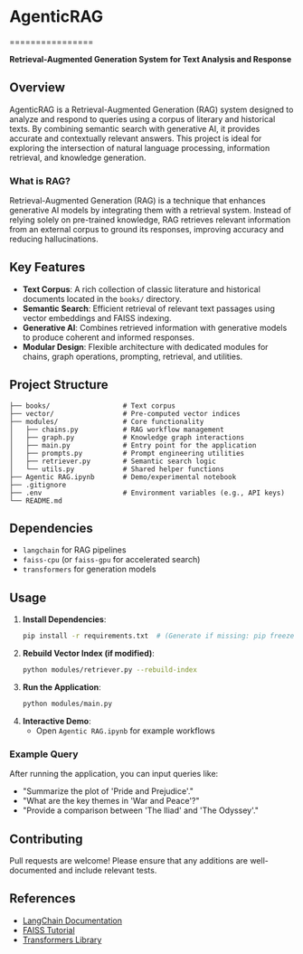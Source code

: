 # AgenticRAG
================

**Retrieval-Augmented Generation System for Text Analysis and Response**

## Overview
AgenticRAG is a Retrieval-Augmented Generation (RAG) system designed to analyze and respond to queries using a corpus of literary and historical texts. By combining semantic search with generative AI, it provides accurate and contextually relevant answers. This project is ideal for exploring the intersection of natural language processing, information retrieval, and knowledge generation.

### What is RAG?
Retrieval-Augmented Generation (RAG) is a technique that enhances generative AI models by integrating them with a retrieval system. Instead of relying solely on pre-trained knowledge, RAG retrieves relevant information from an external corpus to ground its responses, improving accuracy and reducing hallucinations.

## Key Features
- **Text Corpus**: A rich collection of classic literature and historical documents located in the `books/` directory.
- **Semantic Search**: Efficient retrieval of relevant text passages using vector embeddings and FAISS indexing.
- **Generative AI**: Combines retrieved information with generative models to produce coherent and informed responses.
- **Modular Design**: Flexible architecture with dedicated modules for chains, graph operations, prompting, retrieval, and utilities.

## Project Structure
```plain
├── books/                  # Text corpus
├── vector/                 # Pre-computed vector indices
├── modules/                # Core functionality
│   ├── chains.py           # RAG workflow management
│   ├── graph.py            # Knowledge graph interactions
│   ├── main.py             # Entry point for the application
│   ├── prompts.py          # Prompt engineering utilities
│   ├── retriever.py        # Semantic search logic
│   └── utils.py            # Shared helper functions
├── Agentic RAG.ipynb       # Demo/experimental notebook
├── .gitignore
├── .env                    # Environment variables (e.g., API keys)
└── README.md
```

## Dependencies
- `langchain` for RAG pipelines
- `faiss-cpu` (or `faiss-gpu` for accelerated search)
- `transformers` for generation models

## Usage
1. **Install Dependencies**:
   ```bash
   pip install -r requirements.txt  # (Generate if missing: pip freeze > requirements.txt)
   ```
2. **Rebuild Vector Index (if modified)**:
   ```bash
   python modules/retriever.py --rebuild-index
   ```
3. **Run the Application**:
   ```bash
   python modules/main.py
   ```
4. **Interactive Demo**:
   - Open `Agentic RAG.ipynb` for example workflows

### Example Query
After running the application, you can input queries like:
- "Summarize the plot of 'Pride and Prejudice'."
- "What are the key themes in 'War and Peace'?"
- "Provide a comparison between 'The Iliad' and 'The Odyssey'."

## Contributing
Pull requests are welcome! Please ensure that any additions are well-documented and include relevant tests.

## References
- [LangChain Documentation](https://langchain.readthedocs.io/)
- [FAISS Tutorial](https://github.com/facebookresearch/faiss/wiki/Tutorial)
- [Transformers Library](https://huggingface.co/docs/transformers/)
